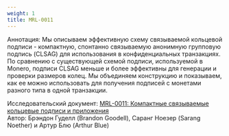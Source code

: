 ```yaml
---
weight: 1
title: MRL-0011
---
```


Аннотация: Мы описываем эффективную схему связываемой кольцевой подписи - компактную, спонтанно связываемую анонимную групповую подпись (CLSAG) для использования в конфиденциальных транзакциях. По сравнению с существующей схемой подписи, используемой в Monero, подписи CLSAG меньше и более эффективны для генерации и проверки размеров колец. Мы объединяем конструкцию и показываем, как ее можно использовать для получения подписей с монетами разного типа в одной транзакции.

Исследовательский документ: [MRL-0011: Компактные связываемые кольцевые подписи и приложения](https://web.getmonero.org/resources/research-lab/pubs/MRL-0011.pdf)  
Автор: Брэндон Гуделл (Brandon Goodell), Саранг Ноезер (Sarang Noether) и Артур Блю (Arthur Blue)
